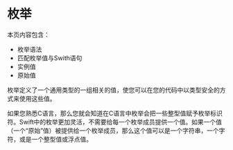 # 枚举

本页内容包含：

-	枚举语法
-	匹配枚举值与Swith语句
-	实例值
-	原始值

枚举定义了一个通用类型的一组相关的值，使您可以在您的代码中以类型安全的方式来使用这些值。

如果您熟悉C语言，那么您就会知道在C语言中枚举会把一些整型值赋予枚举标识符。Swift中的枚举更加灵活，不需要给每一个枚举成员提供一个值。如果一个值（一个“原始”值）被提供给一个枚举成员，那么这个值可以是一个字符串，一个字符，或是一个整型值或浮点值。